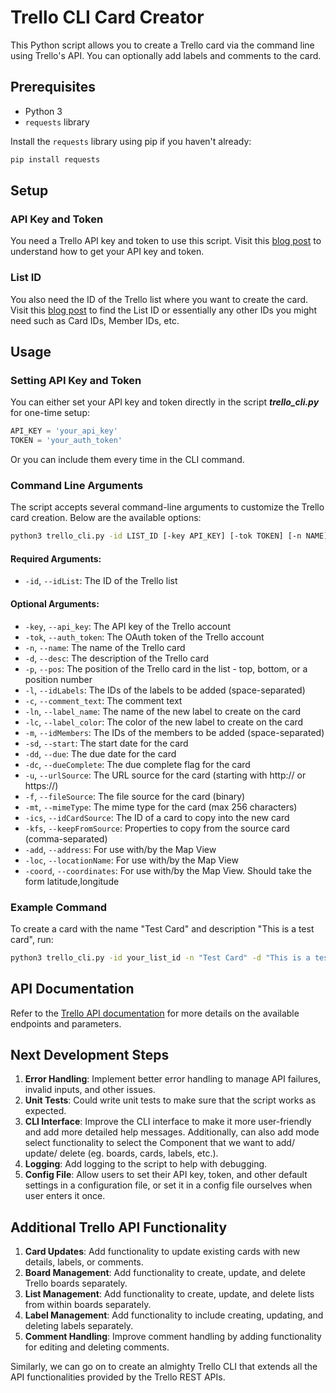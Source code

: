 
# Trello CLI Card Creator

This Python script allows you to create a Trello card via the command line using Trello's API. You can optionally add labels and comments to the card.

## Prerequisites

- Python 3
- `requests` library

Install the `requests` library using pip if you haven't already:

```bash
pip install requests
```

## Setup

### API Key and Token

You need a Trello API key and token to use this script. Visit this [blog post](https://www.merge.dev/blog/trello-api-key) to understand how to get your API key and token.

### List ID

You also need the ID of the Trello list where you want to create the card. Visit this [blog post](https://docs.n8n.io/integrations/builtin/app-nodes/n8n-nodes-base.trello/#templates-and-examples) to find the List ID or essentially any other IDs you might need such as Card IDs, Member IDs, etc.

## Usage

### Setting API Key and Token

You can either set your API key and token directly in the script ***trello_cli.py*** for one-time setup:

```python
API_KEY = 'your_api_key'
TOKEN = 'your_auth_token'
```

Or you can include them every time in the CLI command.

### Command Line Arguments

The script accepts several command-line arguments to customize the Trello card creation. Below are the available options:

```bash
python3 trello_cli.py -id LIST_ID [-key API_KEY] [-tok TOKEN] [-n NAME] [-d DESC] [-p POS] [-l LABELS] [-c COMMENT] [-ln LABEL_NAME] [-lc LABEL_COLOR] [-m MEMBERS] [-sd START] [-dd DUE] [-dc DUE_COMPLETE] [-u URL_SOURCE] [-f FILE_SOURCE] [-mt MIME_TYPE] [-ics CARD_SOURCE] [-kfs KEEP_FROM_SOURCE] [-add ADDRESS] [-loc LOCATION_NAME] [-coord COORDINATES]
```

#### Required Arguments:

- `-id`, `--idList`: The ID of the Trello list

#### Optional Arguments:

- `-key`, `--api_key`: The API key of the Trello account
- `-tok`, `--auth_token`: The OAuth token of the Trello account
- `-n`, `--name`: The name of the Trello card
- `-d`, `--desc`: The description of the Trello card
- `-p`, `--pos`: The position of the Trello card in the list - top, bottom, or a position number
- `-l`, `--idLabels`: The IDs of the labels to be added (space-separated)
- `-c`, `--comment_text`: The comment text
- `-ln`, `--label_name`: The name of the new label to create on the card
- `-lc`, `--label_color`: The color of the new label to create on the card
- `-m`, `--idMembers`: The IDs of the members to be added (space-separated)
- `-sd`, `--start`: The start date for the card
- `-dd`, `--due`: The due date for the card
- `-dc`, `--dueComplete`: The due complete flag for the card
- `-u`, `--urlSource`: The URL source for the card (starting with http:// or https://)
- `-f`, `--fileSource`: The file source for the card (binary)
- `-mt`, `--mimeType`: The mime type for the card (max 256 characters)
- `-ics`, `--idCardSource`: The ID of a card to copy into the new card
- `-kfs`, `--keepFromSource`: Properties to copy from the source card (comma-separated)
- `-add`, `--address`: For use with/by the Map View
- `-loc`, `--locationName`: For use with/by the Map View
- `-coord`, `--coordinates`: For use with/by the Map View. Should take the form latitude,longitude

### Example Command

To create a card with the name "Test Card" and description "This is a test card", run:

```bash
python3 trello_cli.py -id your_list_id -n "Test Card" -d "This is a test card" -key your_api_key -tok your_token
```

## API Documentation

Refer to the [Trello API documentation](https://developer.atlassian.com/cloud/trello/rest/api-group-cards/#api-cards-post) for more details on the available endpoints and parameters.

## Next Development Steps

1. **Error Handling**: Implement better error handling to manage API failures, invalid inputs, and other issues.
2. **Unit Tests**: Could write unit tests to make sure that the script works as expected.
3. **CLI Interface**: Improve the CLI interface to make it more user-friendly and add more detailed help messages. Additionally, can also add mode select functionality to select the Component that we want to add/ update/ delete (eg. boards, cards, labels, etc.).
4. **Logging**: Add logging to the script to help with debugging.
5. **Config File**: Allow users to set their API key, token, and other default settings in a configuration file, or set it in a config file ourselves when user enters it once.

## Additional Trello API Functionality

1. **Card Updates**: Add functionality to update existing cards with new details, labels, or comments.
2. **Board Management**: Add functionality to create, update, and delete Trello boards separately.
3. **List Management**: Add functionality to create, update, and delete lists from within boards separately.
4. **Label Management**: Add functionality to include creating, updating, and deleting labels separately.
5. **Comment Handling**: Improve comment handling by adding functionality for editing and deleting comments.

Similarly, we can go on to create an almighty Trello CLI that extends all the API functionalities provided by the Trello REST APIs. 